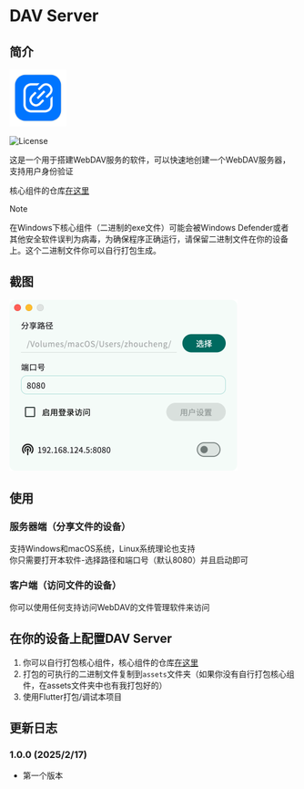 # DAV Server

## 简介

<img src="assets/icon.png" width="100px">

![License](https://img.shields.io/badge/License-MIT-dark_green)

这是一个用于搭建WebDAV服务的软件，可以快速地创建一个WebDAV服务器，支持用户身份验证

核心组件的仓库[在这里](https://github.com/Zhoucheng133/DAV-Core)

> [!NOTE]
> 在Windows下核心组件（二进制的exe文件）可能会被Windows Defender或者其他安全软件误判为病毒，为确保程序正确运行，请保留二进制文件在你的设备上。这个二进制文件你可以自行打包生成。

## 截图

<img src="demo/demo.png" width="400px">

## 使用

### 服务器端（分享文件的设备）

支持Windows和macOS系统，Linux系统理论也支持  
你只需要打开本软件-选择路径和端口号（默认8080）并且启动即可

### 客户端（访问文件的设备）

你可以使用任何支持访问WebDAV的文件管理软件来访问

## 在你的设备上配置DAV Server
1. 你可以自行打包核心组件，核心组件的仓库[在这里](https://github.com/Zhoucheng133/DAV-Core)
2. 打包的可执行的二进制文件复制到`assets`文件夹（如果你没有自行打包核心组件，在assets文件夹中也有我打包好的）
3. 使用Flutter打包/调试本项目

## 更新日志

### 1.0.0 (2025/2/17)
- 第一个版本